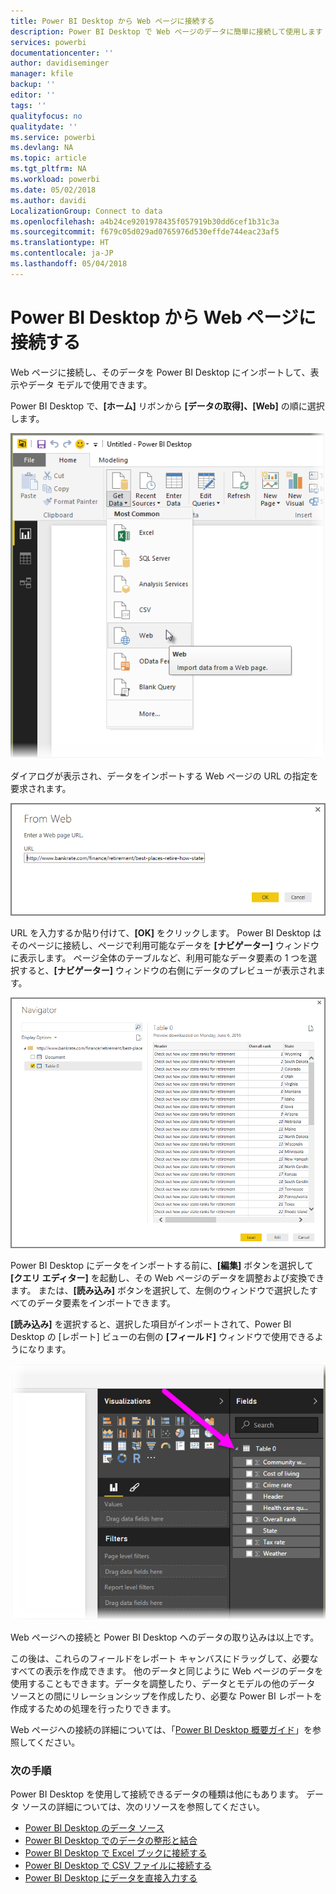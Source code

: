```yaml
---
title: Power BI Desktop から Web ページに接続する
description: Power BI Desktop で Web ページのデータに簡単に接続して使用します
services: powerbi
documentationcenter: ''
author: davidiseminger
manager: kfile
backup: ''
editor: ''
tags: ''
qualityfocus: no
qualitydate: ''
ms.service: powerbi
ms.devlang: NA
ms.topic: article
ms.tgt_pltfrm: NA
ms.workload: powerbi
ms.date: 05/02/2018
ms.author: davidi
LocalizationGroup: Connect to data
ms.openlocfilehash: a4b24ce9201978435f057919b30dd6cef1b31c3a
ms.sourcegitcommit: f679c05d029ad0765976d530effde744eac23af5
ms.translationtype: HT
ms.contentlocale: ja-JP
ms.lasthandoff: 05/04/2018
---
```

# <a name="connect-to-a-web-page-from-power-bi-desktop"></a>Power BI Desktop から Web ページに接続する
Web ページに接続し、そのデータを Power BI Desktop にインポートして、表示やデータ モデルで使用できます。

Power BI Desktop で、**[ホーム]** リボンから **[データの取得]、[Web]** の順に選択します。

![](media/desktop-connect-to-web/connect-to-web_1.png)

ダイアログが表示され、データをインポートする Web ページの URL の指定を要求されます。

![](media/desktop-connect-to-web/connect-to-web_2.png)

URL を入力するか貼り付けて、**[OK]** をクリックします。 Power BI Desktop はそのページに接続し、ページで利用可能なデータを **[ナビゲーター]** ウィンドウに表示します。 ページ全体のテーブルなど、利用可能なデータ要素の 1 つを選択すると、**[ナビゲーター]** ウィンドウの右側にデータのプレビューが表示されます。

![](media/desktop-connect-to-web/connect-to-web_3.png)

Power BI Desktop にデータをインポートする前に、**[編集]** ボタンを選択して **[クエリ エディター]** を起動し、その Web ページのデータを調整および変換できます。 または、**[読み込み]** ボタンを選択して、左側のウィンドウで選択したすべてのデータ要素をインポートできます。

**[読み込み]** を選択すると、選択した項目がインポートされて、Power BI Desktop の [レポート] ビューの右側の **[フィールド]** ウィンドウで使用できるようになります。

![](media/desktop-connect-to-web/connect-to-web_4.png)

Web ページへの接続と Power BI Desktop へのデータの取り込みは以上です。

この後は、これらのフィールドをレポート キャンバスにドラッグして、必要なすべての表示を作成できます。 他のデータと同じように Web ページのデータを使用することもできます。データを調整したり、データとモデルの他のデータ ソースとの間にリレーションシップを作成したり、必要な Power BI レポートを作成するための処理を行ったりできます。

Web ページへの接続の詳細については、「[Power BI Desktop 概要ガイド](desktop-getting-started.md)」を参照してください。

### <a name="next-steps"></a>次の手順
Power BI Desktop を使用して接続できるデータの種類は他にもあります。 データ ソースの詳細については、次のリソースを参照してください。

* [Power BI Desktop のデータ ソース](desktop-data-sources.md)
* [Power BI Desktop でのデータの整形と結合](desktop-shape-and-combine-data.md)
* [Power BI Desktop で Excel ブックに接続する](desktop-connect-excel.md)   
* [Power BI Desktop で CSV ファイルに接続する](desktop-connect-csv.md)   
* [Power BI Desktop にデータを直接入力する](desktop-enter-data-directly-into-desktop.md)   

